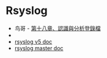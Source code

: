 # Rsyslog

- 鸟哥 - [第十八章、認識與分析登錄檔](http://linux.vbird.org/linux_basic/0570syslog.php)
- 
- [rsyslog v5 doc](http://www.rsyslog.com/doc/v5-stable/)
- [rsyslog master doc](http://www.rsyslog.com/doc/master/)

